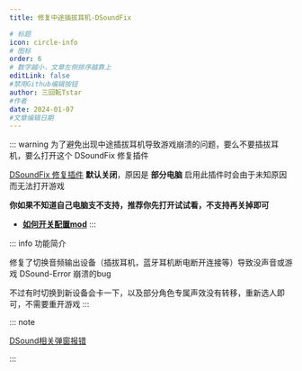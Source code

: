 ```yaml
---
title: 修复中途插拔耳机-DSoundFix

# 标题
icon: circle-info
# 图标
order: 6
# 数字越小，文章左侧排序越靠上
editLink: false
#禁用Github编辑按钮
author: 三回転Tstar
#作者
date: 2024-01-07
#文章编辑日期
---
```


<!-- #region snippet -->

::: warning 为了避免出现中途插拔耳机导致游戏崩溃的问题，要么不要插拔耳机，要么打开这个 DSoundFix 修复插件


[DSoundFix 修复插件](/mods/QoLMods/DSoundFix.html) **默认关闭**，原因是 **部分电脑** 启用此插件时会由于未知原因而无法打开游戏

**你如果不知道自己电脑支不支持，推荐你先打开试试看，不支持再关掉即可**

- [**如何开关配置mod**](/mods/WhatsMod.html)
:::

::: info 功能简介


修复了切换音频输出设备（插拔耳机，蓝牙耳机断电断开连接等）导致没声音或游戏 DSound-Error 崩溃的bug

不过有时切换到新设备会卡一下，以及部分角色专属声效没有转移，重新选人即可，不需要重开游戏
:::

<!-- #endregion snippet -->

::: note 

[DSound相关弹窗报错](/FAQ/Failed-to-Start/DSound.html)

:::





